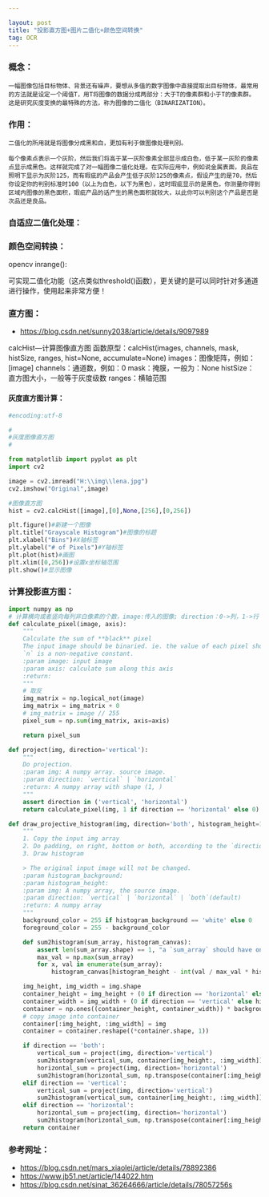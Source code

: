 ```yaml
---

layout: post
title: "投影直方图+图片二值化+颜色空间转换"
tag: OCR
---
```


### 概念：

```
一幅图像包括目标物体、背景还有噪声，要想从多值的数字图像中直接提取出目标物体，最常用的方法就是设定一个阈值T，用T将图像的数据分成两部分：大于T的像素群和小于T的像素群。这是研究灰度变换的最特殊的方法，称为图像的二值化（BINARIZATION）。
```

### 作用：

```
二值化的所用就是将图像分成黑和白，更加有利于做图像处理判别。
```

```
每个像素点表示一个灰阶，然后我们将高于某一灰阶像素全部显示成白色，低于某一灰阶的像素点显示成黑色。这样就完成了对一幅图像二值化处理。在实际应用中，例如说金属表面，良品在照明下显示为灰阶125，而有瑕疵的产品会产生低于灰阶125的像素点，假设产生的是70，然后你设定你的判别标准时100（以上为白色，以下为黑色），这时瑕疵显示的是黑色，你测量你得到区域内图像的黑色面积，瑕疵产品的话产生的黑色面积就较大，以此你可以判别这个产品是否是次品还是良品。
```

### 自适应二值化处理：



### 颜色空间转换：

opencv inrange():

可实现二值化功能（这点类似threshold()函数），更关键的是可以同时针对多通道进行操作，使用起来非常方便！



### 直方图：

- <https://blog.csdn.net/sunny2038/article/details/9097989>

calcHist—计算图像直方图
函数原型：calcHist(images, channels, mask, histSize, ranges, hist=None, accumulate=None)
images：图像矩阵，例如：[image]
channels：通道数，例如：0
mask：掩膜，一般为：None
histSize：直方图大小，一般等于灰度级数
ranges：横轴范围

#### 灰度直方图计算：

~~~python
#encoding:utf-8

#
#灰度图像直方图
#

from matplotlib import pyplot as plt
import cv2

image = cv2.imread("H:\\img\\lena.jpg")
cv2.imshow("Original",image)

#图像直方图
hist = cv2.calcHist([image],[0],None,[256],[0,256])

plt.figure()#新建一个图像
plt.title("Grayscale Histogram")#图像的标题
plt.xlabel("Bins")#X轴标签
plt.ylabel("# of Pixels")#Y轴标签
plt.plot(hist)#画图
plt.xlim([0,256])#设置x坐标轴范围
plt.show()#显示图像

~~~

### 计算投影直方图：

~~~python
import numpy as np
# 计算横向或者竖向每列非白像素的个数，image:传入的图像; direction：0->列，1->行
def calculate_pixel(image, axis):
    """
    Calculate the sum of **black** pixel
    The input image should be binaried. ie. the value of each pixel should either be `n` or `0`,
    `n` is a non-negative constant.
    :param image: input image
    :param axis: calculate sum along this axis
    :return:
    """
    # 取反
    img_matrix = np.logical_not(image)
    img_matrix = img_matrix + 0
    # img_matrix = image // 255
    pixel_sum = np.sum(img_matrix, axis=axis)

    return pixel_sum

def project(img, direction='vertical'):
    """
    Do projection.
    :param img: A numpy array. source image.
    :param direction: `vertical` | `horizontal`
    :return: A numpy array with shape (1, )
    """
    assert direction in ('vertical', 'horizontal')
    return calculate_pixel(img, 1 if direction == 'horizontal' else 0)

def draw_projective_histogram(img, direction='both', histogram_height=100, histogram_background='white'):
    """
    1. Copy the input img array
    2. Do padding, on right, bottom or both, according to the `direction`
    3. Draw histogram

    > The original input image will not be changed.
    :param histogram_background:
    :param histogram_height:
    :param img: A numpy array, the source image.
    :param direction: `vertical` | `horizontal` | `both`(default)
    :return: A numpy array
    """
    background_color = 255 if histogram_background == 'white' else 0
    foreground_color = 255 - background_color

    def sum2histogram(sum_array, histogram_canvas):
        assert len(sum_array.shape) == 1, "a `sum_array` should have only one dimension"
        max_val = np.max(sum_array)
        for x, val in enumerate(sum_array):
            histogram_canvas[histogram_height - int(val / max_val * histogram_height):, x] = foreground_color

    img_height, img_width = img.shape
    container_height = img_height + (0 if direction == 'horizontal' else histogram_height)
    container_width = img_width + (0 if direction == 'vertical' else histogram_height)
    container = np.ones((container_height, container_width)) * background_color
    # copy image into container
    container[:img_height, :img_width] = img
    container = container.reshape((*container.shape, 1))

    if direction == 'both':
        vertical_sum = project(img, direction='vertical')
        sum2histogram(vertical_sum, container[img_height:, :img_width])
        horizontal_sum = project(img, direction='horizontal')
        sum2histogram(horizontal_sum, np.transpose(container[:img_height, img_width:], [1, 0, 2]))
    elif direction == 'vertical':
        vertical_sum = project(img, direction='vertical')
        sum2histogram(vertical_sum, container[img_height:, :img_width])
    elif direction == 'horizontal':
        horizontal_sum = project(img, direction='horizontal')
        sum2histogram(horizontal_sum, np.transpose(container[:img_height, img_width:], [1, 0, 2]))
    return container

~~~

### 参考网址：

- <https://blog.csdn.net/mars_xiaolei/article/details/78892386>
- <https://www.jb51.net/article/144022.htm>
- https://blog.csdn.net/sinat_36264666/article/details/78057256s